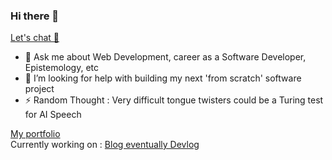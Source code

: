 ### Hi there 👋

[Let's chat 🍵](https://calendly.com/sarangnagpal38/coffee-chat)
- 💬 Ask me about Web Development, career as a Software Developer, Epistemology, etc
- 🤔 I’m looking for help with building my next 'from scratch' software project
- ⚡ Random Thought : Very difficult tongue twisters could be a Turing test for AI Speech 

[ My portfolio ](https://sarang.nitw.in)  
Currently working on : <a href="https://blog.sarang.nitw.in" target="_blank"> Blog eventually Devlog </a>

